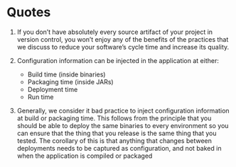 # Quotes

1. If you don’t have absolutely every source artifact of your project in version control, you won’t enjoy any of the benefits of the practices that we discuss to reduce your software’s cycle time and increase its quality.
2. Configuration information can be injected in the application at either:

   * Build time (inside binaries)
   * Packaging time (inside JARs)
   * Deployment time
   * Run time
3. Generally, we consider it bad practice to inject configuration information at build or packaging time. This follows from the principle that you should be able to deploy the same binaries to every environment so you can ensure that the thing that you release is the same thing that you tested. The corollary of this is that anything that changes between deployments needs to be captured as configuration, and not baked in when the application is compiled or packaged
